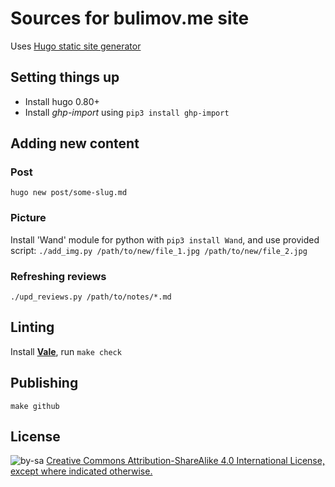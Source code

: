 # Sources for bulimov.me site

Uses [Hugo static site generator](https://gohugo.io)


## Setting things up

* Install hugo 0.80+
* Install *ghp-import* using `pip3 install ghp-import`


## Adding new content

### Post

`hugo new post/some-slug.md`

### Picture
Install 'Wand' module for python with `pip3 install Wand`, and use provided script: `./add_img.py /path/to/new/file_1.jpg /path/to/new/file_2.jpg`


### Refreshing reviews

`./upd_reviews.py /path/to/notes/*.md`

## Linting

Install [**Vale**](https://github.com/errata-ai/vale), run `make check`

## Publishing

```
make github
```


## License

![by-sa](https://i.creativecommons.org/l/by-sa/4.0/80x15.png) [Creative Commons Attribution-ShareAlike 4.0 International License, except where indicated otherwise.](https://creativecommons.org/licenses/by-sa/4.0/)
